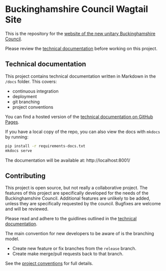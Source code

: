 # Buckinghamshire Council Wagtail Site

This is the repository for the [website of the new unitary Buckinghamshire Council](https://www.buckinghamshire.gov.uk/).

Please review the [technical documentation](docs/index.md) before working on this project.

## Technical documentation

This project contains technical documentation written in Markdown in the `/docs` folder. This covers:

- continuous integration
- deployment
- git branching
- project conventions

<!-- This link will only work once the repo is on GitHub. -->
You can find a hosted version of the [technical documentation on GitHub Pages](https://Buckinghamshire-Digital-Service.github.io/buckinghamshire-council/).

If you have a local copy of the repo, you can also view the docs with `mkdocs` by running:

```bash
pip install -r requirements-docs.txt
mkdocs serve
```

The documentation will be available at: http://localhost:8001/

## Contributing

This project is open source, but not really a collaborative project.
The features of this project are specifically developed for the needs of the Buckinghamshire Council.
Additional features are unlikely to be added, unless they are specifically requested by the council.
Bugfixes are welcome and will be reviewed.

Please read and adhere to the guidlines outlined in the [technical documentation](docs/).

The main convention for new developers to be aware of is the branching model.

- Create new feature or fix branches from the `release` branch.
- Create make merge/pull requests back to that branch.

See the [project conventions](docs/project_conventions.md) for full details.
